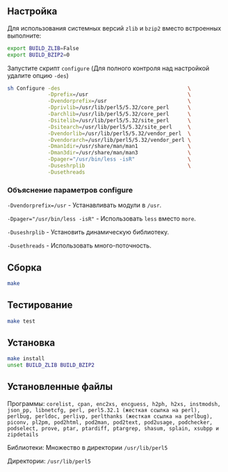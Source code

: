 <package-info :package="package" showsbu2></package-info>

<script>
		new Vue({
		el: '#main',
		data: { package: {} },
		mounted: function () {
				this.getPackage('perl');
		},
		methods: {
			getPackage: function(name) {
					getPackage(name)
					.then(response => this.package = response);
			},
		}
  })
</script>

## Настройка

Для использования системных версий `zlib` и `bzip2` вместо встроенных выполните:

```bash
export BUILD_ZLIB=False
export BUILD_BZIP2=0
```

Запустите скрипт `configure` (Для полного контроля над настройкой удалите опцию `-des`)

```bash
sh Configure -des                                         \
             -Dprefix=/usr                                \
             -Dvendorprefix=/usr                          \
             -Dprivlib=/usr/lib/perl5/5.32/core_perl      \
             -Darchlib=/usr/lib/perl5/5.32/core_perl      \
             -Dsitelib=/usr/lib/perl5/5.32/site_perl      \
             -Dsitearch=/usr/lib/perl5/5.32/site_perl     \
             -Dvendorlib=/usr/lib/perl5/5.32/vendor_perl  \
             -Dvendorarch=/usr/lib/perl5/5.32/vendor_perl \
             -Dman1dir=/usr/share/man/man1                \
             -Dman3dir=/usr/share/man/man3                \
             -Dpager="/usr/bin/less -isR"                 \
             -Duseshrplib                                 \
             -Dusethreads
```

### Объяснение параметров configure

`-Dvendorprefix=/usr` - Устанавливать модули в `/usr`.

`-Dpager="/usr/bin/less -isR"` - Использовать `less` вместо `more`.

`-Duseshrplib` - Установить динамическую библиотеку.

`-Dusethreads` - Использовать много-поточность.

## Сборка


```bash
make
```
## Тестирование

```bash
make test
```

## Установка

```bash
make install
unset BUILD_ZLIB BUILD_BZIP2
```


## Установленные файлы

Программы: `corelist, cpan, enc2xs, encguess, h2ph, h2xs, instmodsh, json_pp, libnetcfg, perl, perl5.32.1 (жесткая ссылка на perl), perlbug, perldoc, perlivp, perlthanks (жесткая ссылка на perlbug), piconv, pl2pm, pod2html, pod2man, pod2text, pod2usage, podchecker, podselect, prove, ptar, ptardiff, ptargrep, shasum, splain, xsubpp и zipdetails`

Библиотеки: Множество в директории `/usr/lib/perl5`

Директории: `/usr/lib/perl5`

